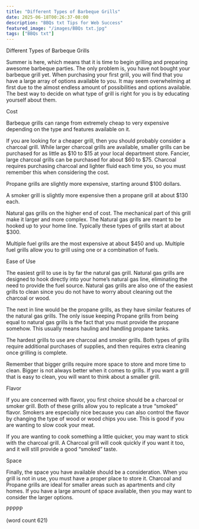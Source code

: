 ```yaml
---
title: "Different Types of Barbeque Grills"
date: 2025-06-18T00:26:37-08:00
description: "BBQs txt Tips for Web Success"
featured_image: "/images/BBQs txt.jpg"
tags: ["BBQs txt"]
---
```


Different Types of Barbeque Grills

Summer is here, which means that it is time to begin grilling and preparing awesome barbeque parties. The only problem is, you have not bought your barbeque grill yet. When purchasing your first grill, you will find that you have a large array of options available to you. It may seem overwhelming at first due to the almost endless amount of possibilities and options available. The best way to decide on what type of grill is right for you is by educating yourself about them.

Cost

Barbeque grills can range from extremely cheap to very expensive depending on the type and features available on it. 

If you are looking for a cheaper grill, then you should probably consider a charcoal grill.  While larger charcoal grills are available, smaller grills can be purchased for as little as $10 to $15 at your local department store. Fancier, large charcoal grills can be purchased for about $60 to $75. Charcoal requires purchasing charcoal and lighter fluid each time you, so you must remember this when considering the cost.

Propane grills are slightly more expensive, starting around $100 dollars.

A smoker grill is slightly more expensive then a propane grill at about $130 each.

Natural gas grills on the higher end of cost. The mechanical part of this grill make it larger and more complex. The Natural gas grills are meant to be hooked up to your home line. Typically these types of grills start at about $300.

Multiple fuel grills are the most expensive at about $450 and up. Multiple fuel grills allow you to grill using one or a combination of fuels.

Ease of Use

The easiest grill to use is by far the natural gas grill. Natural gas grills are designed to hook directly into your home’s natural gas line, eliminating the need to provide the fuel source. Natural gas grills are also one of the easiest grills to clean since you do not have to worry about cleaning out the charcoal or wood.

The next in line would be the propane grills, as they have similar features of the natural gas grills. The only issue keeping Propane grills from being equal to natural gas grills is the fact that you must provide the propane somehow. This usually means hauling and handling propane tanks.

The hardest grills to use are charcoal and smoker grills. Both types of grills require additional purchases of supplies, and then requires extra cleaning once grilling is complete. 

Remember that bigger grills require more space to store and more time to clean. Bigger is not always better when it comes to grills. If you want a grill that is easy to clean, you will want to think about a smaller grill.

Flavor

If you are concerned with flavor, you first choice should be a charcoal or smoker grill. Both of these grills allow you to replicate a true “smoked” flavor. Smokers are especially nice because you can also control the flavor by changing the type of wood or wood chips you use. This is good if you are wanting to slow cook your meat.

If you are wanting to cook something a little quicker, you may want to stick with the charcoal grill. A Charcoal grill will cook quickly if you want it too, and it will still provide a good “smoked” taste.
 
Space

Finally, the space you have available should be a consideration. When you grill is not in use, you must have a proper place to store it. Charcoal and Propane grills are ideal for smaller areas such as apartments and city homes. If you have a large amount of space available, then you may want to consider the larger options.

PPPPP

(word count 621)




